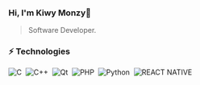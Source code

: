 ### Hi, I'm Kiwy Monzy👋
>Software Developer.
>
### ⚡ Technologies  
![C](https://img.shields.io/badge/C-24292e?style=flat-square&logo=c&labelColor=24292e&color=474d56)&nbsp;
![C++](https://img.shields.io/badge/C++-24292e?style=flat-square&logo=c%2B%2B&labelColor=24292e&color=474d56)&nbsp;
![Qt](https://img.shields.io/badge/Qt-24292e?style=flat-square&logo=Qt&labelColor=24292e&color=474d56)&nbsp;
![PHP](https://img.shields.io/badge/PHP-24292e?style=flat-square&logo=php&labelColor=24292e&color=474d56)&nbsp;
![Python](https://img.shields.io/badge/Python-24292e?style=flat-square&logo=python&labelColor=24292e&color=474d56)&nbsp;
![REACT NATIVE](https://img.shields.io/badge/REACT-NATIVE-24292e?style=flat-square&logo=react&labelColor=24292e&color=474d56)&nbsp;
